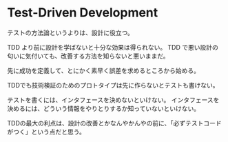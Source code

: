 # Test-Driven Development

テストの方法論というよりは、設計に役立つ。

TDD より前に設計を学ばないと十分な効果は得られない。
TDD で悪い設計の匂いに気付いても、改善する方法を知らないと悪いままだ。

先に成功を定義して、とにかく素早く誤差を求めるところから始める。

TDDでも技術検証のためのプロトタイプは先に作らないとテストも書けない。

テストを書くには、インタフェースを決めないといけない。
インタフェースを決めるには、どういう情報をやりとりするか知っていないといけない。

TDDの最大の利点は、設計の改善とかなんやかんやの前に、「必ずテストコードがつく」という点だと思う。
